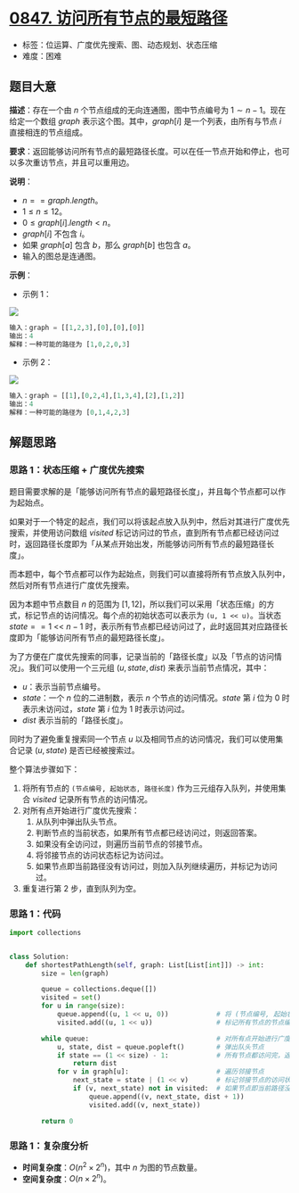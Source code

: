 # [0847. 访问所有节点的最短路径](https://leetcode.cn/problems/shortest-path-visiting-all-nodes/)

- 标签：位运算、广度优先搜索、图、动态规划、状态压缩
- 难度：困难

## 题目大意

**描述**：存在一个由 $n$ 个节点组成的无向连通图，图中节点编号为 $1 \sim n - 1$。现在给定一个数组 $graph$ 表示这个图。其中，$graph[i]$ 是一个列表，由所有与节点 $i$ 直接相连的节点组成。

**要求**：返回能够访问所有节点的最短路径长度。可以在任一节点开始和停止，也可以多次重访节点，并且可以重用边。

**说明**：

- $n == graph.length$。
- $1 \le n \le 12$。
- $0 \le graph[i].length < n$。
- $graph[i]$ 不包含 $i$。
- 如果 $graph[a]$ 包含 $b$，那么 $graph[b]$ 也包含 $a$。
- 输入的图总是连通图。

**示例**：

- 示例 1：

![](https://assets.leetcode.com/uploads/2021/05/12/shortest1-graph.jpg)

```Python
输入：graph = [[1,2,3],[0],[0],[0]]
输出：4
解释：一种可能的路径为 [1,0,2,0,3]
```

- 示例 2：

![](https://assets.leetcode.com/uploads/2021/05/12/shortest2-graph.jpg)

```Python
输入：graph = [[1],[0,2,4],[1,3,4],[2],[1,2]]
输出：4
解释：一种可能的路径为 [0,1,4,2,3]
```

## 解题思路

### 思路 1：状态压缩 + 广度优先搜索

 题目需要求解的是「能够访问所有节点的最短路径长度」，并且每个节点都可以作为起始点。

如果对于一个特定的起点，我们可以将该起点放入队列中，然后对其进行广度优先搜索，并使用访问数组 $visited$ 标记访问过的节点，直到所有节点都已经访问过时，返回路径长度即为「从某点开始出发，所能够访问所有节点的最短路径长度」。

而本题中，每个节点都可以作为起始点，则我们可以直接将所有节点放入队列中，然后对所有节点进行广度优先搜索。

因为本题中节点数目 $n$ 的范围为 $[1, 12]$，所以我们可以采用「状态压缩」的方式，标记节点的访问情况。每个点的初始状态可以表示为 `(u, 1 << u)`。当状态 $state == 1 \text{ <}\text{< } n - 1$ 时，表示所有节点都已经访问过了，此时返回其对应路径长度即为「能够访问所有节点的最短路径长度」。

为了方便在广度优先搜索的同事，记录当前的「路径长度」以及「节点的访问情况」。我们可以使用一个三元组 $(u, state, dist)$ 来表示当前节点情况，其中：

- $u$：表示当前节点编号。
- $state$：一个 $n$ 位的二进制数，表示 $n$ 个节点的访问情况。$state$ 第 $i$ 位为 $0$ 时表示未访问过，$state$ 第 $i$ 位为 $1$ 时表示访问过。
- $dist$ 表示当前的「路径长度」。

同时为了避免重复搜索同一个节点 $u$ 以及相同节点的访问情况，我们可以使用集合记录 $(u, state)$ 是否已经被搜索过。

整个算法步骤如下：

1. 将所有节点的 `(节点编号, 起始状态, 路径长度)` 作为三元组存入队列，并使用集合 $visited$ 记录所有节点的访问情况。
2. 对所有点开始进行广度优先搜索：
   1. 从队列中弹出队头节点。
   2. 判断节点的当前状态，如果所有节点都已经访问过，则返回答案。
   3. 如果没有全访问过，则遍历当前节点的邻接节点。
   4. 将邻接节点的访问状态标记为访问过。
   5. 如果节点即当前路径没有访问过，则加入队列继续遍历，并标记为访问过。
3. 重复进行第 $2$ 步，直到队列为空。

### 思路 1：代码

```Python
import collections


class Solution:
    def shortestPathLength(self, graph: List[List[int]]) -> int:
        size = len(graph)

        queue = collections.deque([])
        visited = set()
        for u in range(size):
            queue.append((u, 1 << u, 0))            # 将 (节点编号, 起始状态, 路径长度) 存入队列
            visited.add((u, 1 << u))                # 标记所有节点的节点编号，以及当前状态

        while queue:                                # 对所有点开始进行广度优先搜索
            u, state, dist = queue.popleft()        # 弹出队头节点
            if state == (1 << size) - 1:            # 所有节点都访问完，返回答案
                return dist
            for v in graph[u]:                      # 遍历邻接节点
                next_state = state | (1 << v)       # 标记邻接节点的访问状态
                if (v, next_state) not in visited:  # 如果节点即当前路径没有访问过，则加入队列继续遍历，并标记为访问过
                    queue.append((v, next_state, dist + 1))
                    visited.add((v, next_state))

        return 0
```

### 思路 1：复杂度分析

- **时间复杂度**：$O(n^2 \times 2^n)$，其中 $n$ 为图的节点数量。
- **空间复杂度**：$O(n \times 2^n)$。

